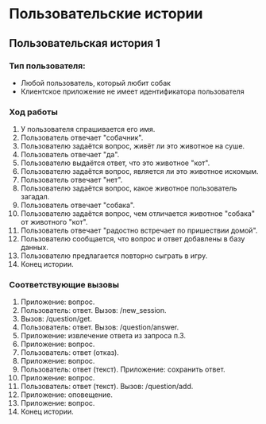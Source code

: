 # Пользовательские истории

## Пользовательская история 1

### Тип пользователя:
* Любой пользователь, который любит собак
* Клиентское приложение не имеет идентификатора пользователя

### Ход работы
1. У пользователя спрашивается его имя.
2. Пользователь отвечает "собачник".
3. Пользователю задаётся вопрос, живёт ли это животное на суше.
4. Пользователь отвечает "да".
5. Пользователю выдаётся ответ, что это животное "кот".
6. Пользователю задаётся вопрос, является ли это животное искомым.
7. Пользователь отвечает "нет".
8. Пользователю задаётся вопрос, какое животное пользователь загадал.
9. Пользователь отвечает "собака".
10. Пользователю задаётся вопрос, чем отличается животное "собака" от животного "кот".
11. Пользователь отвечает "радостно встречает по пришествии домой".
12. Пользователю сообщается, что вопрос и ответ добавлены в базу данных.
13. Пользователю предлагается повторно сыграть в игру.
14. Конец истории.

### Соответствующие вызовы
1. Приложение: вопрос.
2. Пользователь: ответ. Вызов: /new_session.
3. Вызов: /question/get.
4. Пользователь: ответ. Вызов: /question/answer.
5. Приложение: извлечение ответа из запроса п.3.
6. Приложение: вопрос.
7. Пользователь: ответ (отказ).
8. Приложение: вопрос.
9. Пользователь: ответ (текст). Приложение: сохранить ответ.
10. Приложение: вопрос.
11. Пользователь: ответ (текст). Вызов: /question/add.
12. Приложение: оповещение.
13. Приложение: вопрос.
14. Конец истории.